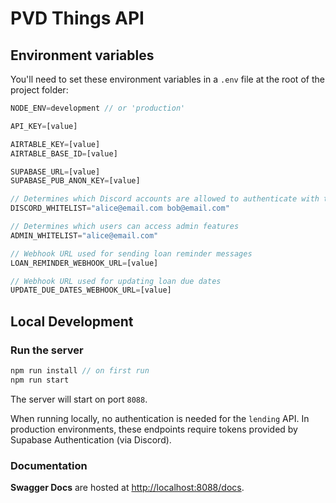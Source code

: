 # PVD Things API

## Environment variables
You'll need to set these environment variables in a `.env` file at the root of the project folder:
```js
NODE_ENV=development // or 'production'

API_KEY=[value]

AIRTABLE_KEY=[value]
AIRTABLE_BASE_ID=[value]

SUPABASE_URL=[value]
SUPABASE_PUB_ANON_KEY=[value]

// Determines which Discord accounts are allowed to authenticate with the API
DISCORD_WHITELIST="alice@email.com bob@email.com"

// Determines which users can access admin features
ADMIN_WHITELIST="alice@email.com"

// Webhook URL used for sending loan reminder messages
LOAN_REMINDER_WEBHOOK_URL=[value]

// Webhook URL used for updating loan due dates
UPDATE_DUE_DATES_WEBHOOK_URL=[value]
```

## Local Development

### Run the server
```js
npm run install // on first run
npm run start
```
The server will start on port `8088`.

When running locally, no authentication is needed for the `lending` API. In production environments, these endpoints require tokens provided by Supabase Authentication (via Discord).

### Documentation

**Swagger Docs** are hosted at [http://localhost:8088/docs]().